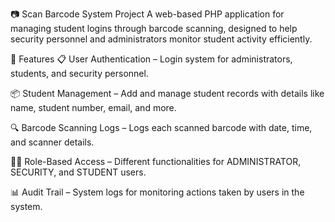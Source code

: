 📷 Scan Barcode System Project
A web-based PHP application for managing student logins through barcode scanning, designed to help security personnel and administrators monitor student activity efficiently.

🚀 Features
📋 User Authentication – Login system for administrators, students, and security personnel.

📦 Student Management – Add and manage student records with details like name, student number, email, and more.

🔍 Barcode Scanning Logs – Logs each scanned barcode with date, time, and scanner details.

👮‍♂️ Role-Based Access – Different functionalities for ADMINISTRATOR, SECURITY, and STUDENT users.

📊 Audit Trail – System logs for monitoring actions taken by users in the system.
